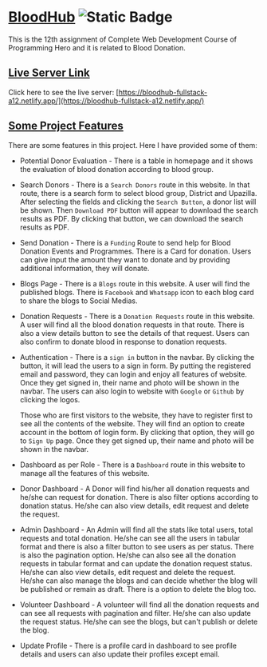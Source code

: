 # [BloodHub](https://github.com/programming-hero-web-course1/b8a12-client-side-NafizUddin) <img alt="Static Badge" src="https://img.shields.io/badge/Last_commit-04/_12/_2023-green">

This is the 12th assignment of Complete Web Development Course of Programming Hero and it is related to Blood Donation.

## [ Live Server Link](https://bloodhub-fullstack-a12.netlify.app/)

Click here to see the live server: [https://bloodhub-fullstack-a12.netlify.app/](https://bloodhub-fullstack-a12.netlify.app/)

## [Some Project Features](https://github.com/programming-hero-web-course1/b8a12-client-side-NafizUddin)

There are some features in this project. Here I have provided some of them:

- Potential Donor Evaluation - There is a table in homepage and it shows the evaluation of blood donation according to blood group.

- Search Donors - There is a `Search Donors` route in this website. In that route, there is a search form to select blood group, District and Upazilla. After selecting the fields and clicking the `Search Button`, a donor list will be shown. Then `Download PDF` button will appear to download the search results as PDF. By clicking that button, we can download the search results as PDF.

- Send Donation - There is a `Funding` Route to send help for Blood Donation Events and Programmes. There is a Card for donation. Users can give input the amount they want to donate and by providing additional information, they will donate.

- Blogs Page - There is a `Blogs` route in this website. A user will find the published blogs. There is `Facebook` and `Whatsapp` icon to each blog card to share the blogs to Social Medias.

- Donation Requests - There is a `Donation Requests` route in this website. A user will find all the blood donation requests in that route. There is also a view details button to see the details of that request. Users can also confirm to donate blood in response to donation requests.

- Authentication - There is a `sign in` button in the navbar. By clicking the button, it will lead the users to a sign in form. By putting the registered email and password, they can login and enjoy all features of website. Once they get signed in, their name and photo will be shown in the navbar. The users can also login to website with `Google` or `Github` by clicking the logos.

  Those who are first visitors to the website, they have to register first to see all the contents of the website. They will find an option to create account in the bottom of login form. By clicking that option, they will go to `Sign Up` page. Once they get signed up, their name and photo will be shown in the navbar.

- Dashboard as per Role - There is a `Dashboard` route in this website to manage all the features of this website.

- Donor Dashboard - A Donor will find his/her all donation requests and he/she can request for donation. There is also filter options according to donation status. He/she can also view details, edit request and delete the request.

- Admin Dashboard - An Admin will find all the stats like total users, total requests and total donation. He/she can see all the users in tabular format and there is also a filter button to see users as per status. There is also the pagination option. He/she can also see all the donation requests in tabular format and can update the donation request status. He/she can also view details, edit request and delete the request. He/she can also manage the blogs and can decide whether the blog will be published or remain as draft. There is a option to delete the blog too.

- Volunteer Dashboard - A volunteer will find all the donation requests and can see all requests with pagination and filter. He/she can also update the request status. He/she can see the blogs, but can't publish or delete the blog.

- Update Profile - There is a profile card in dashboard to see profile details and users can also update their profiles except email.
